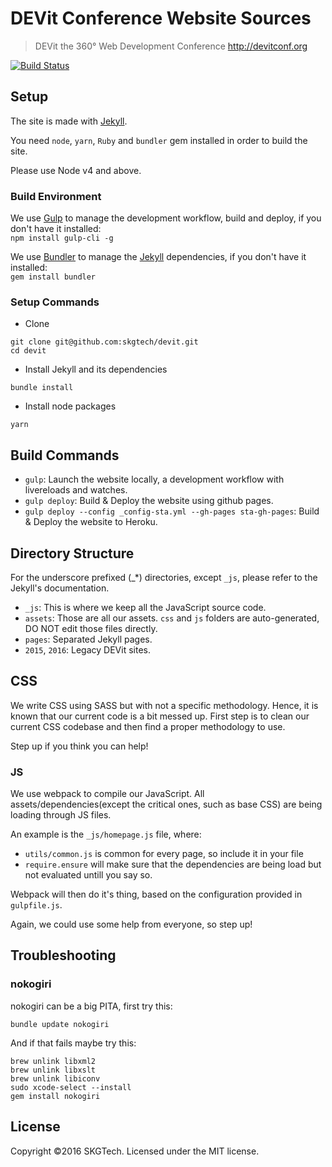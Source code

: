 # DEVit Conference Website Sources

> DEVit the 360° Web Development Conference
> http://devitconf.org

[![Build Status](https://secure.travis-ci.org/skgtech/devit.png?branch=master)](http://travis-ci.org/skgtech/devit)

## Setup

The site is made with [Jekyll](http://jekyllrb.com/).

You need `node`, `yarn`, `Ruby` and `bundler` gem installed in order to build the site.

Please use Node v4 and above.

### Build Environment

We use [Gulp](http://gulpjs.com) to manage the development workflow, build and deploy, if you don't have it installed:<br/> `npm install gulp-cli -g`

We use [Bundler](http://bundler.io/) to manage the [Jekyll](http://jekyllrb.com/) dependencies, if you don't have it installed:<br/> `gem install bundler`

### Setup Commands

* Clone
```
git clone git@github.com:skgtech/devit.git
cd devit
```
* Install Jekyll and its dependencies
```
bundle install
```
* Install node packages
```
yarn
```

## Build Commands

* `gulp`: Launch the website locally, a development workflow with livereloads and watches.
* `gulp deploy`: Build & Deploy the website using github pages.
* `gulp deploy --config _config-sta.yml --gh-pages sta-gh-pages`: Build & Deploy the website to Heroku.

## Directory Structure

For the underscore prefixed (_*) directories, except `_js`, please refer to the Jekyll's documentation.

* `_js`: This is where we keep all the JavaScript source code.
* `assets`: Those are all our assets. `css` and `js` folders are auto-generated, DO NOT edit those files directly.
* `pages`: Separated Jekyll pages.
* `2015`, `2016`: Legacy DEVit sites.

## CSS

We write CSS using SASS but with not a specific methodology. Hence, it is known that our current code is a bit messed up.
First step is to clean our current CSS codebase and then find a proper methodology to use.

Step up if you think you can help!

### JS

We use webpack to compile our JavaScript. All assets/dependencies(except the critical ones, such as base CSS)
are being loading through JS files.

An example is the `_js/homepage.js` file, where:

* `utils/common.js` is common for every page, so include it in your file
* `require.ensure` will make sure that the dependencies are being load but not evaluated untill you say so.

Webpack will then do it's thing, based on the configuration provided in `gulpfile.js`.

Again, we could use some help from everyone, so step up!

## Troubleshooting

### nokogiri

nokogiri can be a big PITA, first try this:

```shell
bundle update nokogiri
```

And if that fails maybe try this:

```shell
brew unlink libxml2
brew unlink libxslt
brew unlink libiconv
sudo xcode-select --install
gem install nokogiri
```

## License

Copyright ©2016 SKGTech. Licensed under the MIT license.
